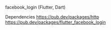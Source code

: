 facebook_login (Flutter, Dart)

Dependencies
https://pub.dev/packages/http
https://pub.dev/packages/flutter_facebook_login
